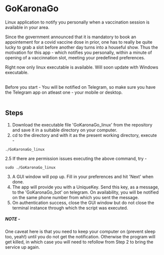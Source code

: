 # GoKaronaGo
Linux application to notify you personally when a vaccination session is available in your area.

Since the government announced that it is mandatory to book an appointement for a covid vaccine dose in prior, one has to really be quite lucky to grab a slot before another day turns into a houseful show. Thus the motivation for this app - which notifies you personally, within a minute of opening of a vaccinnation slot, meeting your predefined preferences.


Right now only linux executable is available. Will soon update with Windows executable.

<br>
Before you start - You will be notified on Telegram, so make sure you have the Telegram app on atleast one - your mobile or desktop.
<br><br>

## Steps

1. Download the executable file 'GoKaronaGo_linux' from the repository and save it in a suitable directory on your computer.
2. cd to the directory and with it as the present working directory, execute - 

```
./GoKaronaGo_linux
```
2.5 If there are permission issues executing the above command, try -
```
sudo ./GoKaronaGo_linux
```
3. A GUI window will pop up. Fill in your preferences and hit 'Next' when done.
4. The app will provide you with a UniqueKey. Send this key, as a message, to the 'GoKaronaGo_bot' on telegram. On availability, you will be notified on the same phone number from which you sent the message.
5. On authentication success, close the GUI window but do not close the terminal instance through which the script was executed. 

##### NOTE - 
One caveat here is that you need to keep your computer on (prevent sleep too, yeah!) until you do not get the notification. Otherwise the program will get killed, in which case you will need to refollow from Step 2 to bring the service up again.
